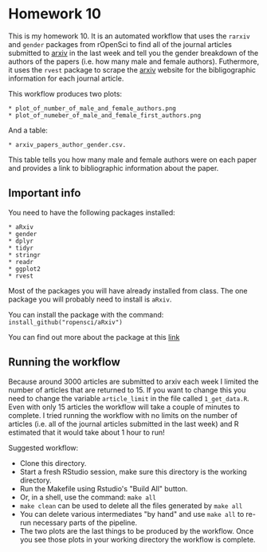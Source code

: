# Homework 10

This is my homework 10. It is an automated workflow that uses the `rarxiv` and `gender` packages from rOpenSci to find all of the journal articles submitted to [arxiv](http://arxiv.org/) in the last week and tell you the gender breakdown of the authors of the papers (i.e. how many male and female authors). Futhermore, it uses the `rvest` package to scrape the [arxiv](http://arxiv.org/) website for the bibligographic information for each journal article. 

This workflow produces two plots:

	* plot_of_number_of_male_and_female_authors.png
	* plot_of_numeber_of_male_and_female_first_authors.png

And a table: 

	* arxiv_papers_author_gender.csv. 
	
This table tells you how many male and female authors were on each paper and provides a link to bibliographic information about the paper. 

## Important info

You need to have the following packages installed:

	* aRxiv
	* gender
	* dplyr
	* tidyr
	* stringr
	* readr
	* ggplot2
	* rvest

Most of the packages you will have already installed from class. The one package you will probably need to install is `aRxiv`.

You can install the package with the command: `install_github("ropensci/aRxiv")`

You can find out more about the package at this [link](https://ropensci.org/tutorials/arxiv_tutorial.html)

## Running the workflow

Because around 3000 articles are submitted to arxiv each week I limited the number of articles that are returned to 15. If you want to change this you need to change the variable `article_limit` in the file called `1_get_data.R`. Even with only 15 articles the workflow will take a couple of minutes to complete. I tried running the workflow with no limits on the number of articles (i.e. all of the journal articles submitted in the last week) and R estimated that it would take about 1 hour to run!

Suggested workflow:

  * Clone this directory. 
  * Start a fresh RStudio session, make sure this directory is the working directory.
  * Run the Makefile using Rstudio's "Build All" button.
  * Or, in a shell, use the command: `make all`
  * `make clean` can be used to delete all the files generated by `make all`
  * You can delete various intermediates "by hand" and use `make all` to re-run necessary parts of the pipeline.
  * The two plots are the last things to be produced by the workflow. Once you see those plots in your working directory the workflow is complete.
